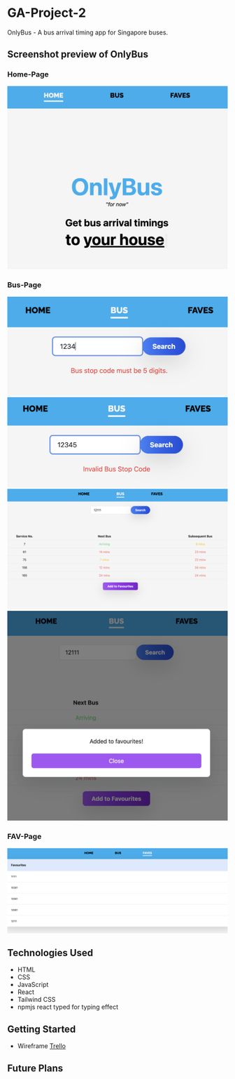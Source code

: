 # GA-Project-2

OnlyBus - A bus arrival timing app for Singapore buses.

## Screenshot preview of OnlyBus

### Home-Page

![alt text](https://github.com/BryEmmanuel/GA-Project-2/blob/main/OnlyBus-HomePage.png?raw=true)

### Bus-Page

![alt text](https://github.com/BryEmmanuel/GA-Project-2/blob/main/OnlyBus-BusPage-LengthValidation.png?raw=true)
![alt text](https://github.com/BryEmmanuel/GA-Project-2/blob/main/OnlyBus-BusPage-ValidID.png?raw=true)
![alt text](https://github.com/BryEmmanuel/GA-Project-2/blob/main/OnlyBus-BusPage-SearchFunction.png?raw=true)
![alt text](https://github.com/BryEmmanuel/GA-Project-2/blob/main/OnlyBus-BusPage-Modal.png?raw=true)

### FAV-Page

![alt text](https://github.com/BryEmmanuel/GA-Project-2/blob/main/OnlyBus-FavPage.png?raw=true)

## Technologies Used

- HTML
- CSS
- JavaScript
- React
- Tailwind CSS
- npmjs react typed for typing effect

## Getting Started

- Wireframe
  [Trello](https://trello.com/b/y7vmC03P)

## Future Plans

